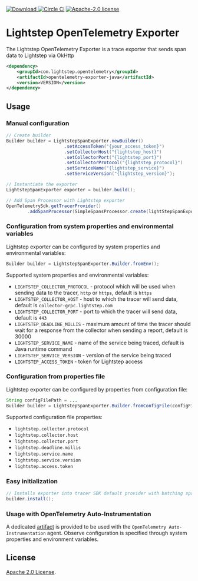 [ ![Download](https://api.bintray.com/packages/lightstep/maven/lightstep-opentelemetry-exporter/images/download.svg) ](https://bintray.com/lightstep/maven/lightstep-opentelemetry-exporter) [![Circle CI](https://circleci.com/gh/lightstep/opentelemetry-exporter-java.svg?style=shield)](https://circleci.com/gh/lightstep/opentelemetry-exporter-java) [![Apache-2.0 license](https://img.shields.io/badge/license-Apache%202.0-blue.svg)](https://opensource.org/licenses/Apache-2.0)

# Lightstep OpenTelemetry Exporter

The Lightstep OpenTelemetry Exporter is a trace exporter that sends span data to Lightstep via OkHttp

```xml
<dependency>
    <groupId>com.lightstep.opentelemetry</groupId>
    <artifactId>opentelemetry-exporter-java</artifactId>
    <version>VERSION</version>
</dependency>
```

## Usage

### Manual configuration

```java
// Create builder
Builder builder = LightstepSpanExporter.newBuilder()
                      .setAccessToken("{your_access_token}")
                      .setCollectorHost("{lightstep_host}")
                      .setCollectorPort("{lightstep_port}")
                      .setCollectorProtocol("{lightstep_protocol}")
                      .setServiceName("{lightstep_service}")
                      .setServiceVersion("{lightstep_version}");

// Instantiate the exporter
LightstepSpanExporter exporter = builder.build();

// Add Span Processor with Lightstep exporter
OpenTelemetrySdk.getTracerProvider()
        .addSpanProcessor(SimpleSpansProcessor.create(lightStepSpanExporter));
```

### Configuration from system properties and environmental variables

Lightstep exporter can be configured by system properties and environmental variables:

```java
Builder builder = LightstepSpanExporter.Builder.fromEnv();
```

Supported system properties and environmental variables:

* `LIGHTSTEP_COLLECTOR_PROTOCOL` - protocol which will be used when sending data to the tracer, `http` or `https`, default is `https`
* `LIGHTSTEP_COLLECTOR_HOST` -  host to which the tracer will send data, default is `collector-grpc.lightstep.com`
* `LIGHTSTEP_COLLECTOR_PORT` -  port to which the tracer will send data, default is `443`
* `LIGHTSTEP_DEADLINE_MILLIS` - maximum amount of time the tracer should wait for a response from the collector when sending a report, default is 30000
* `LIGHTSTEP_SERVICE_NAME` - name of the service being traced, default is Java runtime command
* `LIGHTSTEP_SERVICE_VERSION` - version of the service being traced
* `LIGHTSTEP_ACCESS_TOKEN` - token for Lightstep access

### Configuration from properties file

Lightstep exporter can be configured by properties from configuration file:

```java
String configFilePath = ...
Builder builder = LightstepSpanExporter.Builder.fromConfigFile(configFilePath);
```

Supported configuration file properties:

* `lightstep.collector.protocol`
* `lightstep.collector.host`
* `lightstep.collector.port`
* `lightstep.deadline.millis`
* `lightstep.service.name`
* `lightstep.service.version`
* `lightstep.access.token`

### Easy initialization

```java
// Installs exporter into tracer SDK default provider with batching span processor.
builder.install();
```

### Usage with OpenTelemetry Auto-Instrumentation

A dedicated [artifact](auto-exporter/) is provided to be used with the `OpenTelemetry Auto-Instrumentation` agent.
Observe configuration is specified through system properties and environment variables.

## License

[Apache 2.0 License](./LICENSE).
